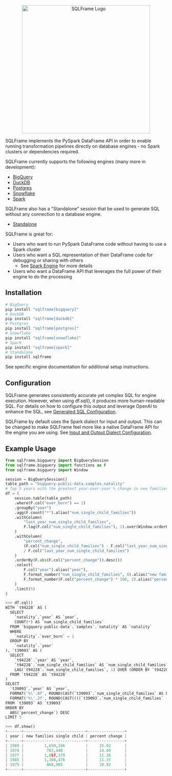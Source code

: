 <div align="center">
  <img src="https://sqlframe.readthedocs.io/en/stable/docs/images/sqlframe_logo.png" alt="SQLFrame Logo" width="400"/>
</div>

SQLFrame implements the PySpark DataFrame API in order to enable running transformation pipelines directly on database engines - no Spark clusters or dependencies required.

SQLFrame currently supports the following engines (many more in development):

* [BigQuery](https://sqlframe.readthedocs.io/en/stable/bigquery/)
* [DuckDB](https://sqlframe.readthedocs.io/en/stable/duckdb)
* [Postgres](https://sqlframe.readthedocs.io/en/stable/postgres)
* [Snowflake](https://sqlframe.readthedocs.io/en/stable/snowflake)
* [Spark](https://sqlframe.readthedocs.io/en/stable/spark)

SQLFrame also has a "Standalone" session that be used to generate SQL without any connection to a database engine.

* [Standalone](https://sqlframe.readthedocs.io/en/stable/standalone)

SQLFrame is great for:

* Users who want to run PySpark DataFrame code without having to use a Spark cluster
* Users who want a SQL representation of their DataFrame code for debugging or sharing with others
    * See [Spark Engine](https://sqlframe.readthedocs.io/en/stable/spark/) for more details
* Users who want a DataFrame API that leverages the full power of their engine to do the processing 

## Installation

```bash
# BigQuery
pip install "sqlframe[bigquery]"
# DuckDB
pip install "sqlframe[duckdb]"
# Postgres
pip install "sqlframe[postgres]"
# Snowflake
pip install "sqlframe[snowflake]"
# Spark
pip install "sqlframe[spark]"
# Standalone
pip install sqlframe
```

See specific engine documentation for additional setup instructions.

## Configuration

SQLFrame generates consistently accurate yet complex SQL for engine execution. 
However, when using df.sql(), it produces more human-readable SQL. 
For details on how to configure this output and leverage OpenAI to enhance the SQL, see [Generated SQL Configuration](https://sqlframe.readthedocs.io/en/stable/configuration/#generated-sql).

SQLFrame by default uses the Spark dialect for input and output.
This can be changed to make SQLFrame feel more like a native DataFrame API for the engine you are using.
See [Input and Output Dialect Configuration](https://sqlframe.readthedocs.io/en/stable/configuration/#input-and-output-dialect).

## Example Usage

```python
from sqlframe.bigquery import BigQuerySession
from sqlframe.bigquery import functions as F
from sqlframe.bigquery import Window

session = BigQuerySession()
table_path = "bigquery-public-data.samples.natality"
# Top 5 years with the greatest year-over-year % change in new families with single child
df = (
    session.table(table_path)
    .where(F.col("ever_born") == 1)
    .groupBy("year")
    .agg(F.count("*").alias("num_single_child_families"))
    .withColumn(
        "last_year_num_single_child_families", 
        F.lag(F.col("num_single_child_families"), 1).over(Window.orderBy("year"))
    )
    .withColumn(
        "percent_change", 
        (F.col("num_single_child_families") - F.col("last_year_num_single_child_families")) 
        / F.col("last_year_num_single_child_families")
    )
    .orderBy(F.abs(F.col("percent_change")).desc())
    .select(
        F.col("year").alias("year"),
        F.format_number("num_single_child_families", 0).alias("new families single child"),
        F.format_number(F.col("percent_change") * 100, 2).alias("percent change"),
    )
    .limit(5)
)
```
```python
>>> df.sql()
WITH `t94228` AS (
  SELECT
    `natality`.`year` AS `year`,
    COUNT(*) AS `num_single_child_families`
  FROM `bigquery-public-data`.`samples`.`natality` AS `natality`
  WHERE
    `natality`.`ever_born` = 1
  GROUP BY
    `natality`.`year`
), `t39093` AS (
  SELECT
    `t94228`.`year` AS `year`,
    `t94228`.`num_single_child_families` AS `num_single_child_families`,
    LAG(`t94228`.`num_single_child_families`, 1) OVER (ORDER BY `t94228`.`year`) AS `last_year_num_single_child_families`
  FROM `t94228` AS `t94228`
)
SELECT
  `t39093`.`year` AS `year`,
  FORMAT('%\'.0f', ROUND(CAST(`t39093`.`num_single_child_families` AS FLOAT64), 0)) AS `new families single child`,
  FORMAT('%\'.2f', ROUND(CAST((((`t39093`.`num_single_child_families` - `t39093`.`last_year_num_single_child_families`) / `t39093`.`last_year_num_single_child_families`) * 100) AS FLOAT64), 2)) AS `percent change`
FROM `t39093` AS `t39093`
ORDER BY
  ABS(`percent_change`) DESC
LIMIT 5
```
```python
>>> df.show()
+------+---------------------------+----------------+
| year | new families single child | percent change |
+------+---------------------------+----------------+
| 1989 |         1,650,246         |     25.02      |
| 1974 |          783,448          |     14.49      |
| 1977 |         1,057,379         |     11.38      |
| 1985 |         1,308,476         |     11.15      |
| 1975 |          868,985          |     10.92      |
+------+---------------------------+----------------+
```
